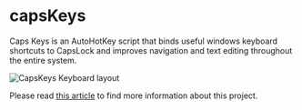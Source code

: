 # capsKeys

Caps Keys is an AutoHotKey script that binds useful windows keyboard shortcuts to CapsLock and improves navigation and text editing throughout the entire system.

![CapsKeys Keyboard layout](https://user-images.githubusercontent.com/47032055/104373710-d9c11400-5531-11eb-8a52-4528342fbd45.png)

Please read [this article](https://gist.github.com/kotano/ea9664eb0b97a1b1d87bef444b318176#capsKeys) to find more information about this project.
